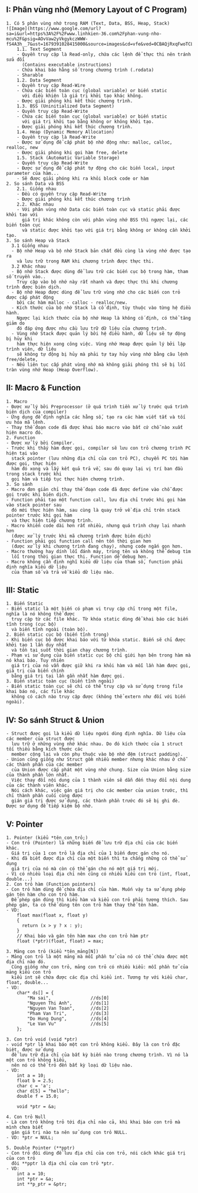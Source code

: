 ## I: Phân vùng nhớ (Memory Layout of C Program)
    1. Có 5 phân vùng nhớ trong RAM (Text, Data, BSS, Heap, Stack) 
    ![Image](https://www.google.com/url?sa=i&url=https%3A%2F%2Fwww.linhkien-36.com%2Fphan-vung-nho-mcu%2F&psig=AOvVaw2yVkgykczWWW-fS4A3h__7&ust=1679391028415000&source=images&cd=vfe&ved=0CBAQjRxqFwoTCLC66J6Z6v0CFQAAAAAdAAAAABAE)
        1.1. Text Segment
        - Quyền truy cập là Read-only, chứa các lệnh để thực thi nên tránh sửa đổi 
          (Contains executable instructions)
        - Chứa khai báo hằng số trong chương trình (.rodata)
        - Sharable
        1.2. Data Segment
        - Quyền truy cập Read-Wire
        - Chứa các biến toàn cục (global variable) or biến static 
          với điều khiện là giá trị khởi tạo khác không.
        - Được giải phóng khi kết thúc chương trình.
        1.3. BSS (Uninitialized Data Segment)
        - Quyền truy cập Read-Write
        - Chứa các biến toàn cục (global variable) or biến static 
          với giá trị khởi tạo bằng không or không khởi tạo.
        - Được giải phóng khi kết thúc chương trình.
        1.4. Heap (Dynamic Memory Allocation)
        - Quyền truy cập là Read-Write
        - Được sử dụng để cấp phát bộ nhớ động như: malloc, calloc, realloc, new
        - Được giải phóng khi gọi hàm free, delete
        1.5. Stack (Automatic Variable Storage)
        - Quyền truy cập Read-Write
        - Được sử dụng để cấp phát tự động cho các biến local, input parameter của hàm...
        - Sẽ được giải phóng khi ra khỏi block code or hàm
    2. So sánh Data và BSS
        2.1. Giống nhau
        - Đều có quyền truy cập Read-Write
        - Được giải phóng khi kết thúc chương trình
        2.2. Khác nhau
        - Với phân vùng nhớ Data các biến toàn cục và static phải được khởi tạo với 
          giá trị khác không còn với phân vùng nhớ BSS thì ngược lại, các biến toàn cục 
          và static được khởi tạo với giá trị bằng không or không cần khởi tạo.
    3. So sánh Heap và Stack
      3.1 Giống nhau
      - Bộ nhớ Heap và bộ nhớ Stack bản chất đều cùng là vùng nhớ được tạo ra 
        và lưu trữ trong RAM khi chương trình được thực thi.
      3.2 Khác nhau
      - Bộ nhớ Stack được dùng để lưu trữ các biến cục bộ trong hàm, tham số truyền vào.. 
        Truy cập vào bộ nhớ này rất nhanh và được thực thi khi chương trình được biên dịch.
      - Bộ nhớ Heap được dùng để lưu trữ vùng nhớ cho các biến con trỏ được cấp phát động 
        bởi các hàm malloc - calloc - realloc/new.
      - Kích thước của bộ nhớ Stack là cố định, tùy thuộc vào từng hệ điều hành. 
        Ngược lại kích thước của bộ nhớ Heap là không cố định, có thể tăng giảm do 
        đó đáp ứng được nhu cầu lưu trữ dữ liệu của chương trình.
      - Vùng nhớ Stack được quản lý bởi hệ điều hành, dữ liệu sẽ tự động bị hủy khi 
        hàm thực hiện xong công việc. Vùng nhớ Heap được quản lý bởi lập trình viên, dữ liệu 
        sẽ không tự động bị hủy mà phải tự tay hủy vùng nhớ bằng câu lệnh free/delete, 
      - Nếu liên tục cấp phát vùng nhớ mà không giải phóng thì sẽ bị lỗi tràn vùng nhớ Heap (Heap Overflow).

## II: Macro & Function
    1. Macro
    - Được xử lý bởi Preprocessor (ở quá trình tiền xử lý trước quá trình biên dịch của compiler)
    - Ứng dụng để định nghĩa các hằng số, tạo ra các hàm viết tắt và tối ưu hóa mã lệnh.
    - Thay thế đoạn code đã được khai báo macro vào bất cứ chỗ nào xuất hiện macro đó.
    2. Function
    - Được xử lý bởi Compiler.
    - Trước khi thấy hàm được gọi, compiler sẽ lưu con trỏ chương trình PC hiện tại vào 
      stack pointer (lưu những địa chỉ của con trỏ PC), chuyển PC tới hàm được gọi, thực hiện 
      hàm đó xong và lấy kết quả trả về, sau đó quay lại vị trí ban đầu trong stack trước khi 
      gọi hàm và tiếp tục thực hiện chương trình. 
    3. So sánh
    - Macro đơn giản chỉ thay thế đoạn code đã được define vào chỗ được gọi trước khi biên dịch.
    - Function phải tạo một function call, lưu địa chỉ trước khi gọi hàm vào stack pointer sau 
      đó mới thực hiện hàm, sau cùng là quay trở về địa chỉ trên stack pointer trước khi gọi hàm 
      và thực hiện tiếp chương trình.
    - Macro khiến code dài hơn rất nhiều, nhưng quá trình chạy lại nhanh hơn 
      (được xử lý trước khi mã chương trình được biên dịch)
    - Function phải gọi function call nên tốn thời gian hơn 
      (được xử lý khi chương trình đang chạy), nhưng code ngắn gọn hơn.
    - Macro thường hay dính lỗi đánh máy, trùng tên và không thể debug tìm 
      lỗi trong thời gian thực thi. Function dễ debug hơn.
    - Macro không cần định nghĩ kiểu dữ liệu của tham số, function phải định nghĩa kiểu dữ liệu 
      của tham số và trả về kiểu dữ liệu nào.
## III: Static
    1. Biến Static
    - Biến static là một biến có phạm vi truy cập chỉ trong một file, nghĩa là nó không thể được 
      truy cập từ các file khác. Từ khóa static dùng để khai báo các biến tĩnh trong (cục bộ) 
      và biến tĩnh ngoài (toàn bộ).
    2. Biến static cục bộ (biến tĩnh trong)
    - Khi biến cục bộ được khai báo với từ khóa static. Biến sẽ chỉ được khởi tạo 1 lần duy nhất 
      và tồn tại suốt thời gian chạy chương trình.
    - Phạm vi sử dụng của biến static cục bộ chỉ giới hạn bên trong hàm mà nó khai báo. Tuy nhiên 
      giá trị của nó vẫn được giữ khi ra khỏi hàm và mỗi lần hàm được gọi, giá trị của biến chính 
      bằng giá trị tại lần gần nhất hàm được gọi.
    3. Biến static toàn cục (biến tĩnh ngoài)
    - Biến static toàn cục sẽ chỉ có thể truy cập và sử dụng trong file khai báo nó, các file khác 
      không có cách nào truy cập được (không thể extern như đối với biến ngoài). 
## IV: So sánh Struct & Union
    - Struct được gọi là kiểu dữ liệu người dùng định nghĩa. Dữ liệu của các member của struct được 
      lưu trữ ở những vùng nhớ khác nhau. Do đó kích thước của 1 struct tối thiểu bằng kích thước các 
      member cộng lại và còn phụ thuộc vào bộ nhớ đệm (struct padding). 
    - Union cũng giống như Struct gồm nhiều member nhưng khác nhau ở chỗ các thành phần của các member 
      của Union được cấp phát một vùng nhớ chung. Size của Union bằng size của thành phần lớn nhất. 
      Việc thay đổi nội dung của 1 thành viên sẽ dẫn đến thay đổi nội dung của các thành viên khác.
      Nói cách khác, việc gán giá trị cho các member của union trước, thì chỉ thành phần cuối cùng được 
      gián giá trị được sử dụng, các thành phần trước đó sẽ bị ghi đè. Được sử dụng để tiếp kiệm bộ nhớ.
## V: Pointer
    1. Pointer (kiểu *tên_con_trỏ;)
    - Con trỏ (Pointer) là những biến để lưu trữ địa chỉ của các biến khác. 
      Giá trị của 1 con trỏ là địa chỉ của 1 biến được gán cho nó.
    - Khi đã biết được địa chỉ của một biến thì ta chẳng những có thể sử dụng 
      giá trị của nó mà còn có thể gán cho nó một giá trị mới.
    - Vì có nhiều loại địa chỉ nên cũng có nhiều kiểu con trỏ (int, float, double...)
    2. Con trỏ hàm (Function pointers)
    - Con trỏ hàm dùng để chứa địa chỉ của hàm. Muốn vậy ta sử dụng phép gán tên hàm cho con trỏ hàm. 
      Để phép gán đúng thì kiểu hàm và kiểu con trỏ phải tương thích. Sau phép gán, ta có thể dùng tên con trỏ hàm thay thế tên hàm.
    - VD: 
        float max(float x, float y)
        {
          return (x > y ? x : y);
        } 
        // Khai báo và gán tên hàm max cho con trỏ hàm ptr
        float (*ptr)(float, float) = max;

    3. Mảng con trỏ (kiểu *tên_mảng[N])
    - Mảng con trỏ là một mảng mà mỗi phần tử của nó có thể chứa được một địa chỉ nào đó. 
      Cũng giống như con trỏ, mảng con trỏ có nhiều kiểu: mỗi phần tử của mảng kiểu con trỏ 
      kiểu int sẽ chứa được các địa chỉ kiểu int. Tương tự với kiểu char, float, double...
    - VD:
        char* ds[] = {
            "Ma sai",               //ds[0]
            "Nguyen Thi Anh",       //ds[1]
            "Nguyen Van Toan",      //ds[2]
            "Pham Van Tri",         //ds[3]
            "Do Hung Dung",         //ds[4]
            "Le Van Vu"             //ds[5]
        };

    3. Con trỏ void (void *ptr)
    - void *ptr là khai báo một con trỏ không kiểu. Đây là con trỏ đặc biệt, được sử dụng 
      để lưu trữ địa chỉ của bất kỳ biến nào trong chương trình. Vì nó là một con trỏ không kiểu, 
      nên nó có thể trỏ đến bất kỳ loại dữ liệu nào.
    - VD:
        int a = 10;
        float b = 2.5;
        char c = 'a';
        char d[5] = "hello";
        double f = 15.0;

        void *ptr = &a;

    4. Con trỏ Null
    - Là con trỏ không trỏ tới địa chỉ nào cả, khi khai báo con trỏ mà mình chưa biết 
      gán giá trị nào ta nên sử dụng con trỏ NULL.
    - VD: *ptr = NULL;

    5. Double Pointer (**pptr)
    - Con trỏ đôi dùng để lưu địa chỉ của con trỏ, nói cách khác giá trị của con trỏ 
      đôi **pptr là địa chỉ của con trỏ *ptr.
    - VD:
        int a = 10;
        int *ptr = &a;
        int **p_ptr = &ptr; 
    
